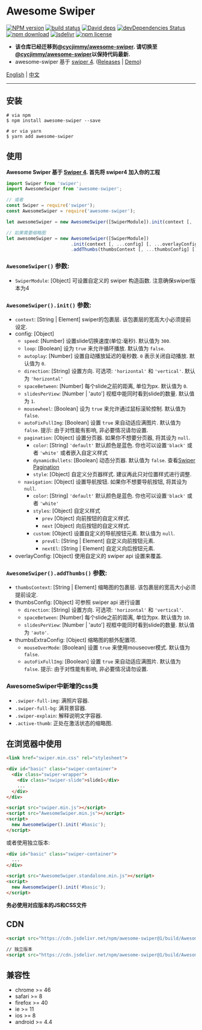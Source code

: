 # Awesome Swiper

[![NPM version][npm-image]][npm-url]
[![build status][travis-image]][travis-url]
[![David deps][david-image]][david-url]
[![devDependencies Status][david-dev-image]][david-dev-url]
[![npm download][download-image]][download-url]
[![jsdelivr][jsdelivr-image]][jsdelivr-url]
[![npm license][license-image]][download-url]

[npm-image]: https://img.shields.io/npm/v/awesome-swiper.svg?style=flat-square
[npm-url]: https://npmjs.org/package/awesome-swiper
[travis-image]: https://img.shields.io/travis/cycdpo/awesome-swiper.svg?style=flat-square
[travis-url]: https://travis-ci.org/cycdpo/awesome-swiper
[david-image]: https://img.shields.io/david/cycdpo/awesome-swiper.svg?style=flat-square
[david-url]: https://david-dm.org/cycdpo/awesome-swiper
[david-dev-image]: https://david-dm.org/cycdpo/awesome-swiper/dev-status.svg?style=flat-square
[david-dev-url]: https://david-dm.org/cycdpo/awesome-swiper?type=dev
[download-image]: https://img.shields.io/npm/dm/awesome-swiper.svg?style=flat-square
[download-url]: https://npmjs.org/package/awesome-swiper
[jsdelivr-image]: https://data.jsdelivr.com/v1/package/npm/awesome-swiper/badge
[jsdelivr-url]: https://www.jsdelivr.com/package/npm/awesome-swiper
[license-image]: https://img.shields.io/npm/l/awesome-swiper.svg?style=flat-square

[new-url]: https://github.com/cycjimmy/awesome-swiper

* **该仓库已经迁移到[@cycjimmy/awesome-swiper][new-url]. 请切换至[@cycjimmy/awesome-swiper][new-url]以保持代码最新.**
* awesome-swiper 基于 [swiper 4](https://github.com/nolimits4web/Swiper/tree/Swiper4). ([Releases](https://github.com/cycdpo/awesome-swiper/releases) | [Demo](https://cycdpo.github.io/awesome-swiper/))


[English](https://github.com/cycdpo/awesome-swiper/blob/master/README.md) | [中文](https://github.com/cycdpo/awesome-swiper/blob/master/README_zhCN.md)
***

## 安装
```shell
# via npm
$ npm install awesome-swiper --save

# or via yarn
$ yarn add awesome-swiper
```

## 使用
**Awesome Swiper 基于 [Swiper 4](https://github.com/nolimits4web/Swiper/tree/Swiper4). 首先将 swiper4 加入你的工程**

```javascript
import Swiper from 'swiper';
import AwesomeSwiper from 'awesome-swiper';

// 或者
const Swiper = require('swiper');
const AwesomeSwiper = require('awesome-swiper');
```

```javascript
let awesomeSwiper = new AwesomeSwiper([SwiperModule]).init(context [, ...config] [, ...overlayConfig]);

// 如果需要缩略图
let awesomeSwiper = new AwesomeSwiper([SwiperModule])
                        .init(context [, ...config] [, ...overlayConfig])
                        .addThumbs(thumbsContext [, ...thumbsConfig] [, ...thumbsExtraConfig]);
```

### `AwesomeSwiper()` 参数:
* `SwiperModule`: [Object] 可设置自定义的 swiper 构造函数. 注意确保swiper版本为4

### `AwesomeSwiper().init()` 参数:
* `context`: [String | Element] swiper的包裹层. 该包裹层的宽高大小必须提前设定.
* config: [Object]
  * `speed`: [Number] 设置slide切换速度(单位:毫秒). 默认值为 `300`.
  * `loop`: [Boolean] 设为 `true` 来允许循环播放. 默认值为 `false`.
  * `autoplay`: [Number] 设置自动播放延迟的毫秒数. `0` 表示关闭自动播放. 默认值为 `0`.
  * `direction`: [String] 设置方向. 可选项: `'horizontal'` 和 `'vertical'`. 默认为 `'horizontal'`
  * `spaceBetween`: [Number] 每个slide之前的距离, 单位为px. 默认值为 `0`.
  * `slidesPerView`: [Number | 'auto'] 视框中能同时看到slide的数量. 默认值为 `1`.
  * `mousewheel`: [Boolean] 设为 `true` 来允许通过鼠标滚轮控制. 默认值为 `false`.
  * `autoFixFullImg`: [Boolean] 设置 `true` 来自动适应满图片. 默认值为 `false`. 提示: 由于对性能有影响, 非必要情况请勿设置.
  * `pagination`: [Object] 设置分页器. 如果你不想要分页器, 将其设为 `null`.
    * `color`: [String] `'default'` 默认颜色是蓝色. 你也可以设置`'black'` 或者 `'white'` 或者嵌入自定义样式
    * `dynamicBullets`: [Boolean] 动态分页器. 默认值为 `false`. 查看[Swiper Pagination](https://github.com/nolimits4web/Swiper/blob/Swiper4/API.md#pagination)
    * `style`: [Object] 自定义分页器样式. 建议再此只对位置样式进行调整.
  * `navigation`: [Object] 设置导航按钮. 如果你不想要导航按钮, 将其设为 `null`.
    * `color`: [String] `'default'` 默认颜色是蓝色. 你也可以设置`'black'` 或者 `'white'`
    * `styles`: [Object] 自定义样式
      * `prev` [Object] 向前按钮的自定义样式.
      * `next` [Object] 向后按钮的自定义样式.
    * `custom`: [Object] 设置自定义的导航按钮元素. 默认值为 `null`.
      * `prevEl`: [String | Element] 自定义向前按钮元素.
      * `nextEl`: [String | Element] 自定义向后按钮元素.
* overlayConfig: [Object] 使用自定义的 swiper api 设置来覆盖.

### `AwesomeSwiper().addThumbs()` 参数:
* `thumbsContext`: [String | Element] 缩略图的包裹层. 该包裹层的宽高大小必须提前设定.
* thumbsConfig: [Object] 可参照 swiper api 进行设置
  * `direction`: [String] 设置方向. 可选项: `'horizontal'` 和 `'vertical'`.
  * `spaceBetween`: [Number] 每个slide之前的距离, 单位为px. 默认值为 `10`.
  * `slidesPerView`: [Number | 'auto'] 视框中能同时看到slide的数量. 默认值为 `'auto'`.
* thumbsExtraConfig: [Object] 缩略图的额外配置项.
  * `mouseOverMode`: [Boolean] 设置 `true` 来使用mouseover模式. 默认值为 `false`.
  * `autoFixFullImg`: [Boolean] 设置 `true` 来自动适应满图片. 默认值为 `false`. 提示: 由于对性能有影响, 非必要情况请勿设置.

### AwesomeSwiper中新增的css类
* `.swiper-full-img`: 满照片容器.
* `.swiper-full-bg`: 满背景容器.
* `.swiper-explain`: 解释说明文字容器.
* `.active-thumb`: 正处在激活状态的缩略图.

## 在浏览器中使用
```html
<link href="swiper.min.css" rel="stylesheet">

<div id="basic" class="swiper-container">
  <div class="swiper-wrapper">
    <div class="swiper-slide">slide1</div>
    ...
  </div>
</div>

<script src="swiper.min.js"></script>
<script src="AwesomeSwiper.min.js"></script>
<script>
  new AwesomeSwiper().init('#basic');
</script>
```

或者使用独立版本:
```html
<div id="basic" class="swiper-container">
  ...
</div>

<script src="AwesomeSwiper.standalone.min.js"></script>
<script>
  new AwesomeSwiper().init('#basic');
</script>
```

**务必使用对应版本的JS和CSS文件**

## CDN
```html
<script src="https://cdn.jsdelivr.net/npm/awesome-swiper@1/build/AwesomeSwiper.min.js"></script>

// 独立版本
<script src="https://cdn.jsdelivr.net/npm/awesome-swiper@1/build/AwesomeSwiper.standalone.min.js"></script>
```

## 兼容性
* chrome >= 46
* safari >= 8
* firefox >= 40
* ie >= 11
* ios >= 8
* android >= 4.4


